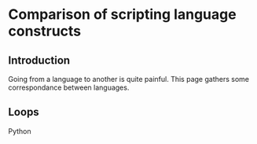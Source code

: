 # Comparison of scripting language constructs

## Introduction

Going from a language to another is quite painful. This page gathers some correspondance between languages.

## Loops

Python

```

```




